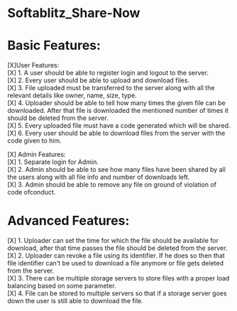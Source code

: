 # Softablitz_Share-Now

# Basic Features:
  [X]User Features:  
[X] 1. A user should be able to register login and logout to the server.  
[X] 2. Every user should be able to upload and download files.  
[X] 3. File uploaded must be transferred to the server along with all the relevant details like owner, name, size, type.  
[X] 4. Uploader should be able to tell how many times the given file can be downloaded. After that file is downloaded the mentioned number of times it should be deleted from the server.  
[X] 5. Every uploaded file must have a code generated which will be shared.  
[X] 6. Every user should be able to download files from the server with the code given to him.    

  [X] Admin Features:  
[X] 1. Separate login for Admin.   
[X] 2. Admin should be able to see how many files have been shared by all the users along with all file info and number of downloads left.    
[X] 3. Admin should be able to remove any file on ground of violation of code ofconduct.  

# Advanced Features:  
[X] 1. Uploader can set the time for which the file should be available for download, after that time passes the file should be deleted from the server.  
[X] 2. Uploader can revoke a file using its identifier. If he does so then that file identifier can't be used to download a file anymore or file gets deleted from the
server.  
[X] 3. There can be multiple storage servers to store files with a proper load balancing based on some parameter.  
[X] 4. File can be stored to multiple servers so that if a storage server goes down the user is still able to download the file.  
